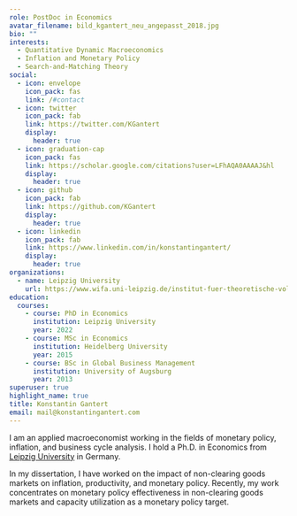 ```yaml
---
role: PostDoc in Economics
avatar_filename: bild_kgantert_neu_angepasst_2018.jpg
bio: ""
interests:
  - Quantitative Dynamic Macroeconomics
  - Inflation and Monetary Policy
  - Search-and-Matching Theory
social:
  - icon: envelope
    icon_pack: fas
    link: /#contact
  - icon: twitter
    icon_pack: fab
    link: https://twitter.com/KGantert
    display:
      header: true
  - icon: graduation-cap
    icon_pack: fas
    link: https://scholar.google.com/citations?user=LFhAQA0AAAAJ&hl
    display:
      header: true
  - icon: github
    icon_pack: fab
    link: https://github.com/KGantert
    display:
      header: true
  - icon: linkedin
    icon_pack: fab
    link: https://www.linkedin.com/in/konstantingantert/
    display:
      header: true
organizations:
  - name: Leipzig University
    url: https://www.wifa.uni-leipzig.de/institut-fuer-theoretische-volkswirtschaftslehre/professuren/makrooekonomik
education:
  courses:
    - course: PhD in Economics
      institution: Leipzig University
      year: 2022
    - course: MSc in Economics
      institution: Heidelberg University
      year: 2015
    - course: BSc in Global Business Management
      institution: University of Augsburg
      year: 2013
superuser: true
highlight_name: true
title: Konstantin Gantert
email: mail@konstantingantert.com
---
```

I am an applied macroeconomist working in the fields of monetary policy, inflation, and business cycle analysis. I hold a Ph.D. in Economics from [Leipzig University](https://www.wifa.uni-leipzig.de/institut-fuer-theoretische-volkswirtschaftslehre/professuren/makrooekonomik) in Germany.

In my dissertation, I have worked on the impact of non-clearing goods markets on inflation, productivity, and monetary policy. Recently, my work concentrates on monetary policy effectiveness in non-clearing goods markets and capacity utilization as a monetary policy target.